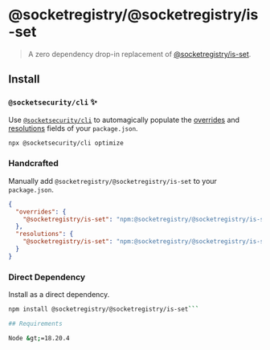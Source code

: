 # @socketregistry/@socketregistry/is-set

> A zero dependency drop-in replacement of
> [@socketregistry/is-set](https://www.npmjs.com/package/@socketregistry/is-set).

## Install

### `@socketsecurity/cli` :sparkles:

Use [`@socketsecurity/cli`](https://www.npmjs.com/package/@socketsecurity/cli)
to automagically populate the
[overrides](https://docs.npmjs.com/cli/v9/configuring-npm/package-json#overrides)
and [resolutions](https://yarnpkg.com/configuration/manifest#resolutions) fields
of your `package.json`.

```sh
npx @socketsecurity/cli optimize
```

### Handcrafted

Manually add `@socketregistry/@socketregistry/is-set` to your `package.json`.

```json
{
  "overrides": {
    "@socketregistry/is-set": "npm:@socketregistry/@socketregistry/is-set@^1"
  },
  "resolutions": {
    "@socketregistry/is-set": "npm:@socketregistry/@socketregistry/is-set@^1"
  }
}
```

### Direct Dependency

Install as a direct dependency.

````sh
npm install @socketregistry/@socketregistry/is-set```

## Requirements

Node &gt;=18.20.4
````

